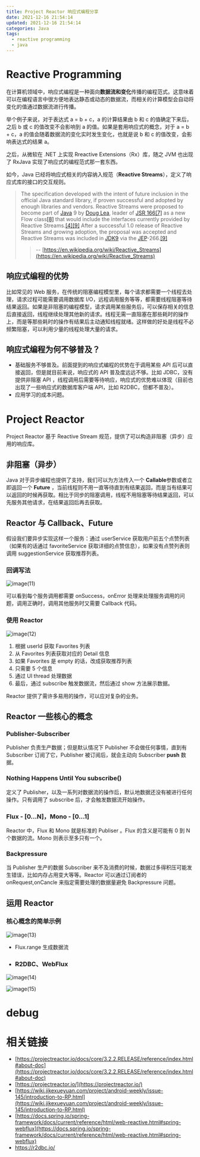 ```yaml
---
title: Project Reactor 响应式编程分享
date: 2021-12-16 21:54:14
updated: 2021-12-16 21:54:14
categories: Java
tags: 
  - reactive programming
  - java
---
```


# Reactive Programming

在计算机领域中，响应式编程是一种面向**数据流和变化**传播的编程范式。这意味着可以在编程语言中很方便地表达静态或动态的数据流，而相关的计算模型会自动将变化的值通过数据流进行传播。<!--more-->

举个例子来说，对于表达式 a = b + c，a 的计算结果由 b 和 c 的值确定下来后，之后 b 或 c 的值改变不会影响到 a 的值。如果是套用响应式的概念，对于 a = b + c，a 的值会随着数据流的变化实时发生变化，也就是说 b 和 c 的值改变，会影响表达式的结果 a。

之后，从微软在 .NET 上实现 Rreactive Extensions（Rx）库，随之 JVM 也出现了 RxJava 实现了响应式的编程范式那一套东西。

如今，Java 已经将响应式相关的内容纳入规范（**Reactive Streams**），定义了响应式库的接口的交互规则。

>The specification developed with the intent of future inclusion in the official Java standard library, if proven successful and adopted by enough libraries and vendors.
>Reactive Streams were proposed to become part of [Java](https://en.wikipedia.org/wiki/Java_(software_platform)) 9 by [Doug Lea](https://en.wikipedia.org/wiki/Doug_Lea), leader of [JSR 166](https://en.wikipedia.org/wiki/JSR_166)[[7]](https://en.wikipedia.org/wiki/Reactive_Streams#cite_note-7) as a new Flow class[[8]](https://en.wikipedia.org/wiki/Reactive_Streams#cite_note-8) that would include the interfaces currently provided by Reactive Streams.[[4]](https://en.wikipedia.org/wiki/Reactive_Streams#cite_note-infoq-4)[[9]](https://en.wikipedia.org/wiki/Reactive_Streams#cite_note-jep266-9) After a successful 1.0 release of Reactive Streams and growing adoption, the proposal was accepted and Reactive Streams was included in [JDK9](https://en.wikipedia.org/wiki/Java_(software_platform)) via the [JEP](https://en.wikipedia.org/wiki/JDK_Enhancement_Proposal)-266.[[9]](https://en.wikipedia.org/wiki/Reactive_Streams#cite_note-jep266-9)
>
>>-- [https://en.wikipedia.org/wiki/Reactive_Streams](https://en.wikipedia.org/wiki/Reactive_Streams)

## 响应式编程的优势

比如常见的 Web 服务，在传统的阻塞编程模型里，每个请求都需要一个线程去处理，请求过程可能需要调用数据库 I/O，远程调用服务等等，都需要线程阻塞等待结果返回。如果是非阻塞的编程模型，请求调用某些服务后，可以保存相关的信息后直接返回，线程继续处理其他新的请求。线程无需一直阻塞在那些耗时的操作上，而是等那些耗时的操作有结果后主动通知线程就绪。这样做的好处是线程不必频繁阻塞，可以利用少量的线程处理大量的请求。

## 响应式编程为何不够普及？

* 基础服务不够普及。前面提到的响应式编程的优势在于调用某些 API 后可以直接返回，但是就目前来说，响应式的 API 普及度远远不够。比如 JDBC，没有提供非阻塞 API ，线程调用后需要等待响应，响应式的优势难以体现（目前也出现了一些响应式的数据库客户端 API，比如 R2DBC，但都不普及）。
* 应用学习的成本问题。

# Project Reactor 

Project Reactor 基于 Reactive Stream 规范，提供了可以构造非阻塞（异步）应用的响应库。

## 非阻塞（异步）

Java 对于异步编程也提供了支持，我们可以为方法传入一个 **Callable**参数或者立即返回一个 **Future<T>** ，当前线程则不用一直等待直到有结果返回，而是当有结果可以返回的时候再获取。相比于同步的阻塞调用，线程不用阻塞等待结果返回，可以先服务其他请求，在结果返回后再去获取。

## Reactor 与 Callback、Future<T>

假设我们要异步实现这样一个服务：通过 userService 获取用户前五个点赞列表（如果有的话通过 favoriteService 获取详细的点赞信息），如果没有点赞列表则调用 suggestionService 获取推荐列表。

### 回调写法

![image(11)](reactor-project/image(11).png)

可以看到每个服务调用都需要 onSuccess，onError 处理来处理服务调用的问题，调用正确时，调用其他服务时又需要 Callback 代码。

### 使用 Reactor 

![image(12)](reactor-project/image(12).png)

1. 根据 userId 获取 Favorites 列表
2. 从 Favorites 列表获取对应的 Detail 信息
3. 如果 Favorites 是 empty 的话，改成获取推荐列表
4. 只需要 5 个信息
5. 通过 UI thread 处理数据
6. 最后，通过 subscribe 触发数据流，然后通过 show 方法展示数据。

Reactor 提供了需许多易用的操作，可以应对复杂的业务。

## Reactor 一些核心的概念

### Publisher-Subscriber

Publisher 负责生产数据；但是默认情况下 Publisher 不会做任何事情，直到有 Subscriber 订阅了它，Publisher 被订阅后，就会主动向 Subscriber **push** 数据。

### Nothing Happens Until You subscribe()

定义了 Publisher，以及一系列对数据流的操作后，默认地数据还没有被进行任何操作。只有调用了 subscribe 后，才会触发数据流开始操作。

### Flux - [0...N]，Mono - [0...1]

Reactor 中，Flux 和 Mono 就是标准的 Publiser<T> 。Flux 的含义是可能有 0 到 N 个数据的流。Mono 则表示至多只有一个。

### Backpressure

当 Publisher 生产的数据 Subscriber 来不及消费的时候，数据过多得积压可能发生错误，比如内存占用变大等等。Reactor 可以通过订阅者的 onRequest,onCancle 来指定需要处理的数据量避免 Backpressure 问题。

## 运用 Reactor

### 核心概念的简单示例

![image(13)](reactor-project/image(13).png)

* Flux.range 生成数据流

* ### R2DBC、WebFlux

![image(14)](reactor-project/image(14).png)

![image(15)](reactor-project/image(15).png)

# debug

# 相关链接

* [https://projectreactor.io/docs/core/3.2.2.RELEASE/reference/index.html#about-doc](https://projectreactor.io/docs/core/3.2.2.RELEASE/reference/index.html#about-doc)
* [https://projectreactor.io/](https://projectreactor.io/)
* [https://wiki.jikexueyuan.com/project/android-weekly/issue-145/introduction-to-RP.html](https://wiki.jikexueyuan.com/project/android-weekly/issue-145/introduction-to-RP.html)
* [https://docs.spring.io/spring-framework/docs/current/reference/html/web-reactive.html#spring-webflux](https://docs.spring.io/spring-framework/docs/current/reference/html/web-reactive.html#spring-webflux)
* https://r2dbc.io/